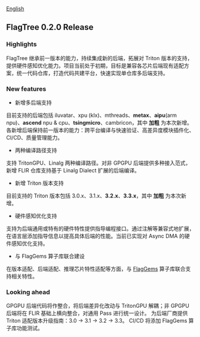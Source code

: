 [English](./release_notes_v0.2.0.md)

## FlagTree 0.2.0 Release

### Highlights

FlagTree 继承前一版本的能力，持续集成新的后端，拓展对 Triton 版本的支持，提供硬件感知优化能力。项目当前处于初期，目标是兼容各芯片后端现有适配方案，统一代码仓库，打造代码共建平台，快速实现单仓库多后端支持。

### New features

* 新增多后端支持

目前支持的后端包括 iluvatar、xpu (klx)、mthreads、__metax__、__aipu__(arm npu)、__ascend__ npu & cpu、__tsingmicro__、cambricon，其中 __加粗__ 为本次新增。
各新增后端保持前一版本的能力：跨平台编译与快速验证、高差异度模块插件化、CI/CD、质量管理能力。

* 两种编译路径支持

支持 TritonGPU、Linalg 两种编译路径。对非 GPGPU 后端提供多种接入范式，新增 FLIR 仓库支持基于 Linalg Dialect 扩展的后端编译。

* 新增 Triton 版本支持

目前支持的 Triton 版本包括 3.0.x、3.1.x、__3.2.x__、__3.3.x__，其中 __加粗__ 为本次新增。

* 硬件感知优化支持

支持为后端通用或特有的硬件特性提供指导编程接口。通过注解等兼容式地扩展，在语言层添加指导信息以提高具体后端的性能。当前已实现对 Async DMA 的硬件感知优化支持。

* 与 FlagGems 算子库联合建设

在版本适配、后端适配、推理芯片特性适配等方面，与 [FlagGems](https://github.com/FlagOpen/FlagGems) 算子库联合支持相关特性。

### Looking ahead

GPGPU 后端代码将作整合，将后端差异化改动与 TritonGPU 解耦；非 GPGPU 后端将在 FLIR 基础上横向整合，对通用 Pass 进行统一设计。
为后端厂商提供 Triton 适配版本升级指南：3.0 -> 3.1 -> 3.2 -> 3.3。
CI/CD 将添加 FlagGems 算子库功能测试。
